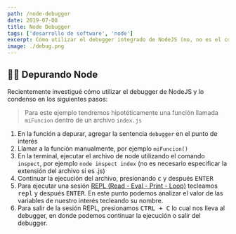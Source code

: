 ```yaml
---
path: /node-debugger
date: 2019-07-08
title: Node Debugger
tags: ['desarrollo de software', 'node']
excerpt: Cómo utilizar el debugger integrado de NodeJS (no, no es el console.log())
image: ./debug.png
---
```

## 🚫🐞 Depurando Node

Recientemente investigué cómo utilizar el debugger de NodeJS y lo condenso en los siguientes pasos: 

>Para este ejemplo tendremos hipotéticamente una función llamada `miFuncion` dentro de un archivo `index.js`

1. En la función a depurar, agregar la sentencia `debugger` en el punto de interés
2. Llamar a la función manualmente, por ejemplo `miFuncion()`
3. En la terminal, ejecutar el archivo de node utilizando el comando `inspect`, por ejemplo `node inspect index` (no es necesario especificar la extensión del archivo si es .js)
4. Continuar la ejecución del archivo, presionando <kbd>c</kbd> y después <kbd>ENTER</kbd>
5. Para ejecutar una sesión [REPL (Read - Eval - Print - Loop)](https://en.wikipedia.org/wiki/Read%E2%80%93eval%E2%80%93print_loop) tecleamos <kbd>repl</kbd> y después <kbd>ENTER</kbd>. En este punto podemos analizar el valor de las variables de nuestro interés tecleando su nombre.
6. Para salir de la sesión REPL, presionamos <kbd>CTRL + C</kbd> lo cual nos lleva al debugger, en donde podemos continuar la ejecución o salir del debugger.
